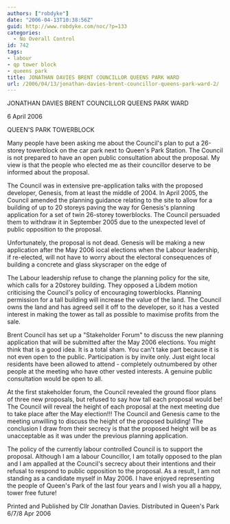 ```yaml
---
authors: ["robdyke"]
date: "2006-04-13T10:38:56Z"
guid: http://www.robdyke.com/noc/?p=133
categories:
  - No Overall Control
id: 742
tags:
- labour
- qp tower block
- queens park
title: JONATHAN DAVIES BRENT COUNCILLOR QUEENS PARK WARD
url: /2006/04/13/jonathan-davies-brent-councillor-queens-park-ward-2/
---
```

JONATHAN DAVIES BRENT COUNCILLOR QUEENS PARK WARD
  
6 April 2006

QUEEN'S PARK TOWERBLOCK

Many people have been asking me about the Council's plan to put a 26-storey towerblock on the car park next to Queen's Park Station. The Council is not prepared to have an open public consultation about the proposal. My view is that the people who elected me as their councillor deserve to be informed about the proposal.

The Council was in extensive pre-application talks with the proposed developer, Genesis, from at least the middle of 2004. In April 2005, the Council amended the planning guidance relating to the site to allow for a building of up to 20 storeys paving the way for Genesis's planning application for a set of twin 26-storey towerblocks. The Council persuaded them to withdraw it in September 2005 due to the unexpected level of public opposition to the proposal.
  
<a></a>

Unfortunately, the proposal is not dead. Genesis will be making a new application after the May 2006 iocal elections when the Labour leadership, if re-elected, will not have to worry about the electoral consequences of building a concrete and glass skyscraper on the edge of

The Labour leadership refuse to change the planning policy for the site, which calls for a 20storey building. They opposed a Libdem motion criticising the Council's policy of encouraging towerblocks. Planning permission for a tall building will increase the value of the land. The Council owns the land and has agreed sell it off to the developer, so it has a vested interest in making the tower as tall as possible to maximise profits from the sale.

Brent Council has set up a "Stakeholder Forum" to discuss the new planning application that will be submitted after the May 2006 elections. You might think that is a good idea. It is a total sham. You can't take part because it is not even open to the public. Participation is by invite only. Just eight local residents have been allowed to attend - completely outnumbered by other people at the meeting who have other vested interests. A genuine public consultation would be open to all.

At the first stakeholder forum, the Council revealed the ground floor plans of three new proposals, but refused to say how tall each proposal would be! The Council will reveal the height of each proposal at the next meeting due to take place after the May election!!! The Council and Genesis came to the meeting unwilling to discuss the height of the proposed building! The conclusion I draw from their secrecy is that the proposed height will be as unacceptable as it was under the previous planning application.

The policy of the currently labour controlled Council is to support the proposal. Although I am a labour Councillor, I am totally opposed to the plan and I am appalled at the Council's secrecy about their intentions and their refusal to respond to public opposition to the proposal. As a result, I am not standing as a candidate myself in May 2006. I have enjoyed representing the people of Queen's Park of the last four years and I wish you all a happy, tower free future!

Printed and Published by Cllr Jonathan Davies. Distributed in Queen's Park 6/7/8 Apr 2006